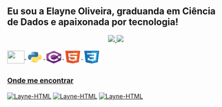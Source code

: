 ## Eu sou a Elayne Oliveira, graduanda em Ciência de Dados e apaixonada por tecnologia!
<div align="center">
  <a href="https://github.com/elaynefo">
  <img height="150em" src="https://github-readme-stats.vercel.app/api?username=elaynefo&show_icons=true&theme=dracula&include_all_commits=true&count_private=true"/>
  <img height="150em" src="https://github-readme-stats.vercel.app/api/top-langs/?username=elaynefo&layout=compact&langs_count=7&theme=dracula"/>
</div>
<div style="display: inline_block"><br>
  <img align="center" height="30" width="40" src="https://powerbi.microsoft.com/pictures/application-logos/svg/powerbi.svg">
  <img align="center" height="30" width="40" src="https://raw.githubusercontent.com/devicons/devicon/master/icons/python/python-original.svg">
  <img align="center" height="30" width="40" src="https://raw.githubusercontent.com/devicons/devicon/master/icons/csharp/csharp-original.svg">
  <img align="center" height="30" width="40" src="https://raw.githubusercontent.com/devicons/devicon/master/icons/html5/html5-original.svg">
  <img align="center" height="30" width="40" src="https://raw.githubusercontent.com/devicons/devicon/master/icons/css3/css3-original.svg">
  
  ##
### Onde me encontrar
<div>
  <a href="https://www.instagram.com/elayne.fer/" target="_blank"><img align="center" alt="Layne-HTML" height="30" width="110" src="https://img.shields.io/badge/-Instagram-%23E4405F?style=for-the-badge&logo=instagram&logoColor=white" target="_blank"></a>
  <a href = "mailto:ferr.layne@gmail.com"><img align="center" alt="Layne-HTML" height="30" width="90" src="https://img.shields.io/badge/-Gmail-%23333?style=for-the-badge&logo=gmail&logoColor=white" target="_blank"></a>
  <a href="https://www.linkedin.com/in/elayne-oliveira/" target="_blank"><img align="center" alt="Layne-HTML" height="30" width="110" src="https://img.shields.io/badge/-LinkedIn-%230077B5?style=for-the-badge&logo=linkedin&logoColor=white" target="_blank"></a> 
</div>
